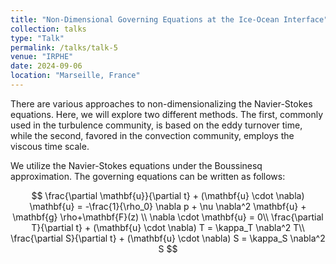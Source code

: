 ```yaml
---
title: "Non-Dimensional Governing Equations at the Ice-Ocean Interface"
collection: talks
type: "Talk"
permalink: /talks/talk-5
venue: "IRPHE"
date: 2024-09-06
location: "Marseille, France"
---
```


There are various approaches to non-dimensionalizing the Navier-Stokes equations. Here, we will explore two different methods. The first, commonly used in the turbulence community, is based on the eddy turnover time, while the second, favored in the convection community, employs the viscous time scale.

We utilize the Navier-Stokes equations under the Boussinesq approximation. The governing equations can be written as follows:

$$
\frac{\partial \mathbf{u}}{\partial t} + (\mathbf{u} \cdot \nabla) \mathbf{u} = -\frac{1}{\rho_0} \nabla p + \nu \nabla^2 \mathbf{u} + \mathbf{g} \rho+\mathbf{F}(z) \\
\nabla \cdot \mathbf{u} = 0\\
\frac{\partial T}{\partial t} + (\mathbf{u} \cdot \nabla) T = \kappa_T \nabla^2 T\\
\frac{\partial S}{\partial t} + (\mathbf{u} \cdot \nabla) S = \kappa_S \nabla^2 S
$$









